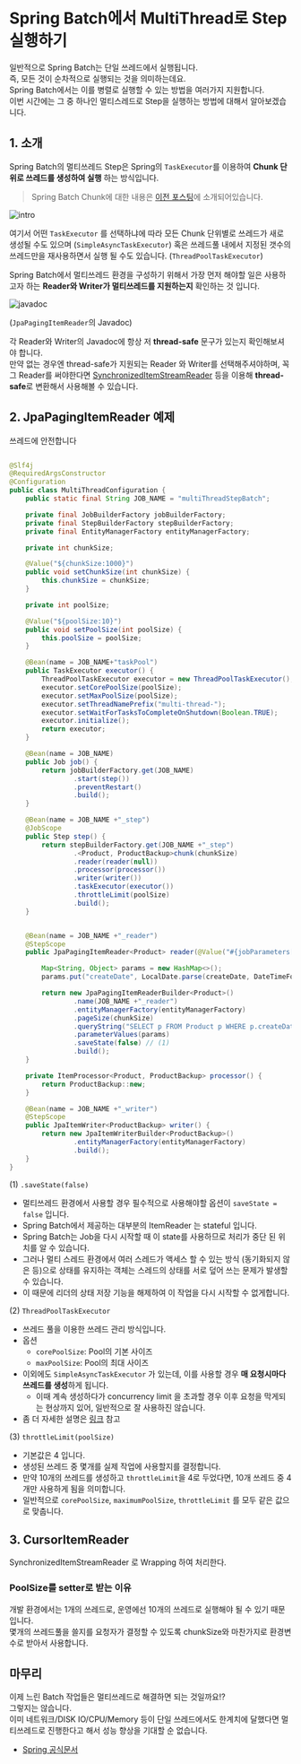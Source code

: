 # Spring Batch에서 MultiThread로 Step 실행하기

일반적으로 Spring Batch는 단일 쓰레드에서 실행됩니다.  
즉, 모든 것이 순차적으로 실행되는 것을 의미하는데요.  
Spring Batch에서는 이를 병렬로 실행할 수 있는 방법을 여러가지 지원합니다.  
이번 시간에는 그 중 하나인 멀티스레드로 Step을 실행하는 방법에 대해서 알아보겠습니다.  

## 1. 소개

Spring Batch의 멀티쓰레드 Step은 Spring의 ```TaskExecutor```를 이용하여 **Chunk 단위로 쓰레드를 생성하여 실행** 하는 방식입니다.  
  
> Spring Batch Chunk에 대한 내용은 [이전 포스팅](https://jojoldu.tistory.com/331)에 소개되어있습니다.

![intro](./images/intro.png)

여기서 어떤 ```TaskExecutor``` 를 선택하냐에 따라 모든 Chunk 단위별로 쓰레드가 새로 생성될 수도 있으며 (```SimpleAsyncTaskExecutor```) 혹은 쓰레드풀 내에서 지정된 갯수의 쓰레드만을 재사용하면서 실행 될 수도 있습니다. (```ThreadPoolTaskExecutor```)  
  
Spring Batch에서 멀티쓰레드 환경을 구성하기 위해서 가장 먼저 해야할 일은 사용하고자 하는 **Reader와 Writer가 멀티쓰레드를 지원하는지** 확인하는 것 입니다.  

![javadoc](./images/javadoc.png)

(```JpaPagingItemReader```의 Javadoc)  
  
각 Reader와 Writer의 Javadoc에 항상 저 **thread-safe** 문구가 있는지 확인해보셔야 합니다.  
만약 없는 경우엔 thread-safe가 지원되는 Reader 와 Writer를 선택해주셔야하며, 꼭 그 Reader를 써야한다면 [SynchronizedItemStreamReader](https://docs.spring.io/spring-batch/docs/current/api/org/springframework/batch/item/support/SynchronizedItemStreamReader.html) 등을 이용해 **thread-safe**로 변환해서 사용해볼 수 있습니다.  
  

## 2. JpaPagingItemReader 예제

쓰레드에 안전합니다

```java

@Slf4j
@RequiredArgsConstructor
@Configuration
public class MultiThreadConfiguration {
    public static final String JOB_NAME = "multiThreadStepBatch";

    private final JobBuilderFactory jobBuilderFactory;
    private final StepBuilderFactory stepBuilderFactory;
    private final EntityManagerFactory entityManagerFactory;

    private int chunkSize;

    @Value("${chunkSize:1000}")
    public void setChunkSize(int chunkSize) {
        this.chunkSize = chunkSize;
    }

    private int poolSize;

    @Value("${poolSize:10}")
    public void setPoolSize(int poolSize) {
        this.poolSize = poolSize;
    }

    @Bean(name = JOB_NAME+"taskPool")
    public TaskExecutor executor() {
        ThreadPoolTaskExecutor executor = new ThreadPoolTaskExecutor();
        executor.setCorePoolSize(poolSize);
        executor.setMaxPoolSize(poolSize);
        executor.setThreadNamePrefix("multi-thread-");
        executor.setWaitForTasksToCompleteOnShutdown(Boolean.TRUE);
        executor.initialize();
        return executor;
    }

    @Bean(name = JOB_NAME)
    public Job job() {
        return jobBuilderFactory.get(JOB_NAME)
                .start(step())
                .preventRestart()
                .build();
    }

    @Bean(name = JOB_NAME +"_step")
    @JobScope
    public Step step() {
        return stepBuilderFactory.get(JOB_NAME +"_step")
                .<Product, ProductBackup>chunk(chunkSize)
                .reader(reader(null))
                .processor(processor())
                .writer(writer())
                .taskExecutor(executor())
                .throttleLimit(poolSize)
                .build();
    }


    @Bean(name = JOB_NAME +"_reader")
    @StepScope
    public JpaPagingItemReader<Product> reader(@Value("#{jobParameters[createDate]}") String createDate) {

        Map<String, Object> params = new HashMap<>();
        params.put("createDate", LocalDate.parse(createDate, DateTimeFormatter.ofPattern("yyyy-MM-dd")));

        return new JpaPagingItemReaderBuilder<Product>()
                .name(JOB_NAME +"_reader")
                .entityManagerFactory(entityManagerFactory)
                .pageSize(chunkSize)
                .queryString("SELECT p FROM Product p WHERE p.createDate =:createDate AND p.status =:status")
                .parameterValues(params)
                .saveState(false) // (1)
                .build();
    }

    private ItemProcessor<Product, ProductBackup> processor() {
        return ProductBackup::new;
    }

    @Bean(name = JOB_NAME +"_writer")
    @StepScope
    public JpaItemWriter<ProductBackup> writer() {
        return new JpaItemWriterBuilder<ProductBackup>()
                .entityManagerFactory(entityManagerFactory)
                .build();
    }
}
```


(1) ```.saveState(false)```

* 멀티쓰레드 환경에서 사용할 경우 필수적으로 사용해야할 옵션이 ```saveState = false``` 입니다.
* Spring Batch에서 제공하는 대부분의 ItemReader 는 stateful 입니다. 
* Spring Batch는 Job을 다시 시작할 때 이 state를 사용하므로 처리가 중단 된 위치를 알 수 있습니다.  
* 그러나 멀티 스레드 환경에서 여러 스레드가 액세스 할 수 있는 방식 (동기화되지 않은 등)으로 상태를 유지하는 객체는 스레드의 상태를 서로 덮어 쓰는 문제가 발생할 수 있습니다. 
* 이 때문에 리더의 상태 저장 기능을 해제하여 이 작업을 다시 시작할 수 없게합니다.

(2) ```ThreadPoolTaskExecutor```

* 쓰레드 풀을 이용한 쓰레드 관리 방식입니다.
* 옵션
  * ```corePoolSize```: Pool의 기본 사이즈
  * ```maxPoolSize```: Pool의 최대 사이즈
* 이외에도 ```SimpleAsyncTaskExecutor``` 가 있는데, 이를 사용할 경우 **매 요청시마다 쓰레드를 생성**하게 됩니다.
  * 이때 계속 생성하다가 concurrency limit 을 초과할 경우 이후 요청을 막게되는 현상까지 있어, 일반적으로 잘 사용하진 않습니다.
* 좀 더 자세한 설명은 [링크](https://github.com/HomoEfficio/dev-tips/blob/master/Java-Spring%20Thread%20Programming%20%EA%B0%84%EB%8B%A8%20%EC%A0%95%EB%A6%AC.md#threadpoolexecutor) 참고

(3) ```throttleLimit(poolSize)```

* 기본값은 4 입니다.
* 생성된 쓰레드 중 몇개를 실제 작업에 사용할지를 결정합니다.
* 만약 10개의 쓰레드를 생성하고 ```throttleLimit```을 4로 두었다면, 10개 쓰레드 중 4개만 사용하게 됨을 의미합니다.
* 일반적으로 ```corePoolSize```, ```maximumPoolSize```, ```throttleLimit``` 를 모두 같은 값으로 맞춥니다.
  
## 3. CursorItemReader

SynchronizedItemStreamReader 로 Wrapping 하여 처리한다.

### PoolSize를 setter로 받는 이유

개발 환경에서는 1개의 쓰레드로, 운영에선 10개의 쓰레드로 실행해야 될 수 있기 때문입니다.  
몇개의 쓰레드풀을 쓸지를 요청자가 결정할 수 있도록 chunkSize와 마찬가지로 환경변수로 받아서 사용합니다.

## 마무리

이제 느린 Batch 작업들은 멀티쓰레드로 해결하면 되는 것일까요!?  
그렇지는 않습니다.  
이미 네트워크/DISK IO/CPU/Memory 등이 단일 쓰레드에서도 한계치에 달했다면 멀티쓰레드로 진행한다고 해서 성능 향상을 기대할 순 없습니다.  


* [Spring 공식문서](https://docs.spring.io/spring-batch/docs/current/reference/html/scalability.html#multithreadedStep)